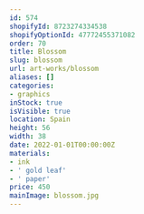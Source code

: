 ```yaml
---
id: 574
shopifyId: 8723274334538
shopifyOptionId: 47772455371082
order: 70
title: Blossom
slug: blossom
url: art-works/blossom
aliases: []
categories:
- graphics
inStock: true
isVisible: true
location: Spain
height: 56
width: 38
date: 2022-01-01T00:00:00Z
materials:
- ink
- ' gold leaf'
- ' paper'
price: 450
mainImage: blossom.jpg
---
```

